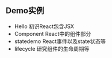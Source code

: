 ## Demo实例
- Hello 初识React包含JSX
- Component React中的组件部分
- statedemo React事件以及state状态等
- lifecycle 研究组件的生命周期等
